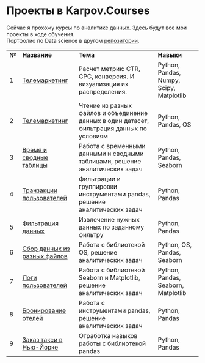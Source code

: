 # Проекты в Karpov.Courses

Сейчас я прохожу курсы по аналитике данных. Здесь будут все мои проекты в ходе обучения.<br/>
Портфолио по Data science в другом <a href="https://github.com/tashacraft/yandex-practicum" target="_blank">репозитории</a>.

<table>
<tr>
<td><b>№</b></td>
<td><b>Название</b></td>
<td><b>Тема</b></td>
<td><b>Навыки</b></td>
</tr>
<tr>
<td>1</td>
<td><a href="https://github.com/tashacraft/karpov-courses/tree/main/%D0%A2%D0%B5%D0%BB%D0%B5%D0%BC%D0%B0%D1%80%D0%BA%D0%B5%D1%82%D0%B8%D0%BD%D0%B3">Телемаркетинг</a></td>
<td>Расчет метрик: CTR, CPC, конверсия. И визуализация их распределения.</td>
<td>Python, Pandas, Numpy, Scipy, Matplotlib</td>
</tr>
<tr>
<td>2</td>
<td><a href="https://github.com/tashacraft/karpov-courses/tree/main/%D0%A2%D0%B5%D0%BB%D0%B5%D0%BC%D0%B0%D1%80%D0%BA%D0%B5%D1%82%D0%B8%D0%BD%D0%B3">Телемаркетинг</a></td>
<td>Чтение из разных файлов и объединение данных в один датасет, фильтрация данных по условиям</td>
<td>Python, Pandas, OS</td>
</tr>
<tr>
<td>3</td>
<td><a href="https://github.com/tashacraft/karpov-courses/tree/main/%D0%92%D1%80%D0%B5%D0%BC%D1%8F%20%D0%B8%20%D1%81%D0%B2%D0%BE%D0%B4%D0%BD%D1%8B%D0%B5%20%D1%82%D0%B0%D0%B1%D0%BB%D0%B8%D1%86%D1%8B">Время и сводные таблицы</a></td>
<td>Работа с временными данными и сводными таблицами, решение аналитических задач</td>
<td>Python, Pandas, Seaborn</td>
</tr>
<tr>
<td>4</td>
<td><a href="https://github.com/tashacraft/karpov-courses/tree/main/%D0%A2%D1%80%D0%B0%D0%BD%D0%B7%D0%B0%D0%BA%D1%86%D0%B8%D0%B8%20%D0%BF%D0%BE%D0%BB%D1%8C%D0%B7%D0%BE%D0%B2%D0%B0%D1%82%D0%B5%D0%BB%D0%B5%D0%B9">Транзакции пользователей</a></td>
<td>Фильтрации и группировки инструментами pandas, решение аналитических задач</td>
<td>Python, Pandas</td>
</tr>
<tr>
<td>5</td>
<td><a href="https://github.com/tashacraft/karpov-courses/tree/main/%D0%A4%D0%B8%D0%BB%D1%8C%D1%82%D1%80%D0%B0%D1%86%D0%B8%D1%8F%20%D0%B4%D0%B0%D0%BD%D0%BD%D1%8B%D1%85">Фильтрация данных</a></td>
<td>Извлечение нужных данных по заданному фильтру</td>
<td>Python, Pandas</td>
</tr>
<tr>
<td>6</td>
<td><a href="https://github.com/tashacraft/karpov-courses/tree/main/%D0%A1%D0%B1%D0%BE%D1%80%20%D0%B4%D0%B0%D0%BD%D0%BD%D1%8B%D1%85%20%D0%B8%D0%B7%20%D1%80%D0%B0%D0%B7%D0%BD%D1%8B%D1%85%20%D1%84%D0%B0%D0%B9%D0%BB%D0%BE%D0%B2">Сбор данных из разных файлов</a></td>
<td>Работа с библиотекой OS, решение аналитических задач</td>
<td>Python, OS, Pandas, Seaborn</td>
</tr>
<tr>
<td>7</td>
<td><a href="https://github.com/tashacraft/karpov-courses/tree/main/%D0%9B%D0%BE%D0%B3%D0%B8%20%D0%BF%D0%BE%D0%BB%D1%8C%D0%B7%D0%BE%D0%B2%D0%B0%D1%82%D0%B5%D0%BB%D0%B5%D0%B9">Логи пользователей</a></td>
<td>Работа с библиотекой Seaborn и Matplotlib, решение аналитических задач</td>
<td>Python, Pandas, Seaborn, Matplotlib</td>
</tr>
<tr>
<td>8</td>
<td><a href="https://github.com/tashacraft/karpov-courses/tree/main/%D0%91%D1%80%D0%BE%D0%BD%D0%B8%D1%80%D0%BE%D0%B2%D0%B0%D0%BD%D0%B8%D0%B5%20%D0%BE%D1%82%D0%B5%D0%BB%D0%B5%D0%B9">Бронирование отелей</a></td>
<td>Работа с инструментами pandas, решение аналитических задач</td>
<td>Python, Pandas</td>
</tr>
<tr>
<td>9</td>
<td><a href="https://github.com/tashacraft/karpov-courses/tree/main/%D0%97%D0%B0%D0%BA%D0%B0%D0%B7%20%D1%82%D0%B0%D0%BA%D1%81%D0%B8%20%D0%B2%20%D0%9D%D1%8C%D1%8E-%D0%99%D0%BE%D1%80%D0%BA%D0%B5">Заказ такси в Нью-Йорке</a></td>
<td>Отработка навыков работы с библиотекой pandas</td>
<td>Python, Pandas</td>
</tr>
</table>

